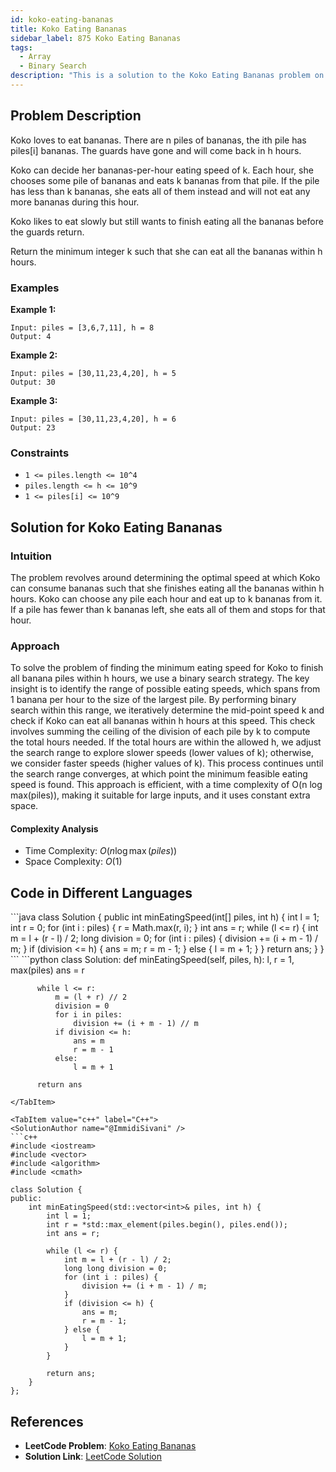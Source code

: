 ```yaml
---
id: koko-eating-bananas
title: Koko Eating Bananas
sidebar_label: 875 Koko Eating Bananas
tags:
  - Array
  - Binary Search
description: "This is a solution to the Koko Eating Bananas problem on LeetCode"
---
```


## Problem Description

Koko loves to eat bananas. There are n piles of bananas, the ith pile has piles[i] bananas. The guards have gone and will come back in h hours.

Koko can decide her bananas-per-hour eating speed of k. Each hour, she chooses some pile of bananas and eats k bananas from that pile. If the pile has less than k bananas, she eats all of them instead and will not eat any more bananas during this hour.

Koko likes to eat slowly but still wants to finish eating all the bananas before the guards return.

Return the minimum integer k such that she can eat all the bananas within h hours.

### Examples

**Example 1:**

```
Input: piles = [3,6,7,11], h = 8
Output: 4
```

**Example 2:**

```
Input: piles = [30,11,23,4,20], h = 5
Output: 30
```

**Example 3:**

```
Input: piles = [30,11,23,4,20], h = 6
Output: 23
```

### Constraints

- `1 <= piles.length <= 10^4`
- `piles.length <= h <= 10^9`
- `1 <= piles[i] <= 10^9`

## Solution for Koko Eating Bananas

### Intuition

The problem revolves around determining the optimal speed at which Koko can consume bananas such that she finishes eating all the bananas within h hours. Koko can choose any pile each hour and eat up to k bananas from it. If a pile has fewer than k bananas left, she eats all of them and stops for that hour.

### Approach

To solve the problem of finding the minimum eating speed for Koko to finish all banana piles within h hours, we use a binary search strategy. The key insight is to identify the range of possible eating speeds, which spans from 1 banana per hour to the size of the largest pile. By performing binary search within this range, we iteratively determine the mid-point speed k and check if Koko can eat all bananas within h hours at this speed. This check involves summing the ceiling of the division of each pile by k to compute the total hours needed. If the total hours are within the allowed h, we adjust the search range to explore slower speeds (lower values of k); otherwise, we consider faster speeds (higher values of k). This process continues until the search range converges, at which point the minimum feasible eating speed is found. This approach is efficient, with a time complexity of O(n log max(piles)), making it suitable for large inputs, and it uses constant extra space.

#### Complexity Analysis

- Time Complexity: $O(n \log \max(piles))$
- Space Complexity: $O(1)$

## Code in Different Languages

<Tabs>
  <TabItem value="Java" label="Java">
  <SolutionAuthor name="@ImmidiSivani" />
  ```java
  class Solution {
      public int minEatingSpeed(int[] piles, int h) {
          int l = 1;
          int r = 0;
          for (int i : piles) {
              r = Math.max(r, i);
          }
          int ans = r;
          while (l <= r) {
              int m = l + (r - l) / 2;
              long division = 0;
              for (int i : piles) {
                  division += (i + m - 1) / m;
              }
              if (division <= h) {
                  ans = m;
                  r = m - 1;
              } else {
                  l = m + 1;
              }
          }
          return ans;
      }
  }
  ```
  </TabItem>

  <TabItem value="Python" label="Python">
  <SolutionAuthor name="@ImmidiSivani" />
  ```python
  class Solution:
      def minEatingSpeed(self, piles, h):
          l, r = 1, max(piles)
          ans = r

          while l <= r:
              m = (l + r) // 2
              division = 0
              for i in piles:
                  division += (i + m - 1) // m
              if division <= h:
                  ans = m
                  r = m - 1
              else:
                  l = m + 1

          return ans

````
</TabItem>

<TabItem value="c++" label="C++">
<SolutionAuthor name="@ImmidiSivani" />
```c++
#include <iostream>
#include <vector>
#include <algorithm>
#include <cmath>

class Solution {
public:
    int minEatingSpeed(std::vector<int>& piles, int h) {
        int l = 1;
        int r = *std::max_element(piles.begin(), piles.end());
        int ans = r;

        while (l <= r) {
            int m = l + (r - l) / 2;
            long long division = 0;
            for (int i : piles) {
                division += (i + m - 1) / m;
            }
            if (division <= h) {
                ans = m;
                r = m - 1;
            } else {
                l = m + 1;
            }
        }

        return ans;
    }
};
````

  </TabItem>
</Tabs>

## References

- **LeetCode Problem**: [Koko Eating Bananas](https://leetcode.com/problems/koko-eating-bananas/)
- **Solution Link**: [LeetCode Solution](https://leetcode.com/problems/koko-eating-bananas/post-solution/?submissionId=1295704443)
